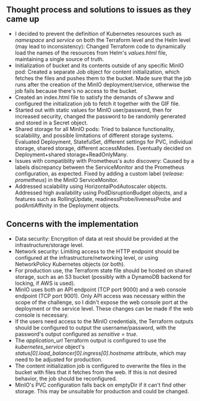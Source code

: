 ## Thought process and solutions to issues as they came up

* I decided to prevent the definition of Kubernetes resources such as *namespace* and *service* on both the Terraform level and the Helm level (may lead to inconsistency): Changed Terraform code to dynamically load the names of the resources from Helm's *values.html* file, maintaining a single source of truth.  
* Initialization of bucket and its contents outside of any specific MinIO pod: Created a separate Job object for content initialization, which fetches the files and pushes them to the bucket. Made sure that the job runs after the creation of the MinIO deployment/service, otherwise the job fails because there's no access to the bucket.
* Created an index.html file to satisfy the demands of s3www and configured the initialization job to fetch it together with the GIF file.
* Started out with static values for MinIO user/password, then for increased security, changed the password to be randomly generated and stored in a Secret object.
* Shared storage for all MinIO pods: Tried to balance functionality, scalability, and possible limitations of different storage systems. Evaluated Deployment, StatefulSet, different settings for PVC, individual storage, shared storage, different accessModes. Eventually decided on Deployment+shared storage+ReadOnlyMany.
* Issues with compatiblity with Prometheus's auto discovery: Caused by a labels discrepancy between the ServiceMonitor and the Prometheus configuration, as expected. Fixed by adding a custom label (*release: prometheus*) in the MinIO ServiceMonitor.
* Addressed scalability using HorizontalPodAutoscaler objects. Addressed high availability using PodDisruptionBudget objects, and a features such as RollingUpdate, readinessProbe/livenessProbe and podAntiAffinity in the Deployment objects.

## Concerns with the implementation

* Data security: Encryption of data at rest should be provided at the infrastructure/storage level.
* Network security: Limiting access to the HTTP endpoint should be configured at the infrastructure/networking level, or using NetworkPolicy Kubernetes objects (or both).
* For production use, the Terraform state file should be hosted on shared storage, such as an S3 bucket (possibly with a DynamoDB backend for locking, if AWS is used).
* MinIO uses both an API endpoint (TCP port 9000) and a web console endpoint (TCP port 9001). Only API access was necessary within the scope of the challenge, so I didn't expose the web console port at the deployment or the service level. These changes can be made if the web console is necessary.
* If the users need access to the MinIO credentials, the Terraform outputs should be configured to output the username/password, with the password's output configured as *sensitive = true*.
* The *application_url* Terraform output is configured to use the *kubernetes_service* object's *status[0].load_balancer[0].ingress[0].hostname* attribute, which may need to be adjusted for production.
* The content initialization job is configured to overwrite the files in the bucket with files that it fetches from the web. If this is not desired behavior, the job should be reconfigured. 
* MinIO's PVC configuration falls back on emptyDir if it can't find other storage. This may be unsuitable for production and could be changed.
